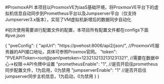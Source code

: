 #ProxmoxAPI
本项目以ProxmoxVE为iaaS基础环境，将ProxmoxVE平台下的虚拟机信息自动同步到Prometheus平台以及Jumpserver平台（仅支持Jumpserver3.x版本），实现了VM虚拟机新增后的数据同步自动化

#初次使用需要进行配置文件的配置，本项目所有配置文件都在configs下面
#pve.json

{
  "pveConfig": {
    "apiUrl": "https://pvehost:8006/api2/json/",  //ProxmoxVE服务器的API接口地址，具体可参照Proxmox官网。
    "token": "PVEAPIToken=root@pam!pvetoken=1232132132131231321",  //需要在数据中心->权限->API令牌中设置
    "prometheusEnable": "1", //是否开启往prometheus同步配置文件，1为启用，0为禁用
    "jumpserverEnable": "1"  //是否开启往jumpserver同步主机信息，1为启动，0为禁用
  }
}
